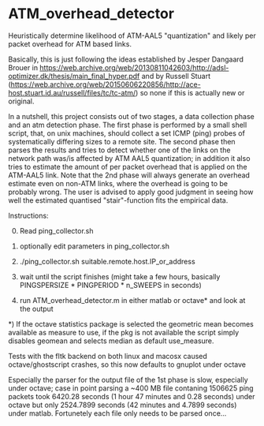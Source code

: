 # ATM_overhead_detector
Heuristically determine likelihood of ATM-AAL5 "quantization" and likely per packet overhead for ATM based links.

Basically, this is just following the ideas established by Jesper Dangaard Brouer in https://web.archive.org/web/20130811042603/http://adsl-optimizer.dk/thesis/main_final_hyper.pdf and by Russell Stuart (https://web.archive.org/web/20150606220856/http://ace-host.stuart.id.au/russell/files/tc/tc-atm/) so none if this is actually new or original.

In a nutshell, this project consists out of two stages, a data collection phase and an atm detection phase. 
	The first phase is performed by a small shell script, that, on unix machines, should collect a set ICMP (ping) probes of systematically differing sizes to a remote site.
	The second phase then parses the results and tries to detect whether one of the links on the network path was/is affected by ATM AAL5 quantization; in addition it also tries to estimate the amount of per packet overhead that is applied on the ATM-AAL5 link. Note that the 2nd phase will always generate an overhead estimate even on non-ATM links, where the overhead is going to be probably wrong. The user is advised to apply good judgment in seeing how well the estimated quantised "stair"-function fits the empirical data.
  
  
  
  
  

Instructions:

0) Read ping_collector.sh

1) optionally edit parameters in ping_collector.sh

2) ./ping_collector.sh suitable.remote.host.IP_or_address

3) wait until the script finishes (might take a few hours, basically PINGSPERSIZE * PINGPERIOD * n_SWEEPS in seconds)

4) run ATM_overhead_detector.m in either matlab or octave* and look at the output




*) If the octave statistics package is selected the geometric mean becomes available as measure to use, if the pkg is not available the script simply disables geomean and selects median as default use_measure.

Tests with the fltk backend on both linux and macosx caused octave/ghostscript crashes, so this now defaults to gnuplot under octave

Especially the parser for the output file of the 1st phase is slow, especially under octave; case in point parsing a ~400 MB file contaning 1506625 ping packets took 6420.28 seconds (1 hour 47 minutes and 0.28 seconds) under octave but only 2524.7899 seconds (42 minutes and 4.7899 seconds) under matlab. Fortunetely each file only needs to be parsed once...
